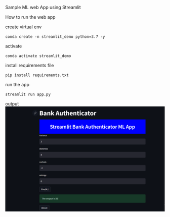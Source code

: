 Sample ML web App using Streamlit


How to run the web app

create virtual env 
```
conda create -n streamlit_demo python=3.7 -y

```
activate
```
conda activate streamlit_demo

```
install requirements file

```
pip install requirements.txt

```
run the app

```
streamlit run app.py

```

output
![Screenshot](Capture.PNG)
